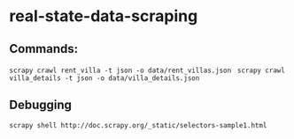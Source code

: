 # real-state-data-scraping

## Commands:
`scrapy crawl rent_villa -t json -o data/rent_villas.json`
` scrapy crawl villa_details -t json -o data/villa_details.json`


## Debugging

`scrapy shell http://doc.scrapy.org/_static/selectors-sample1.html`
